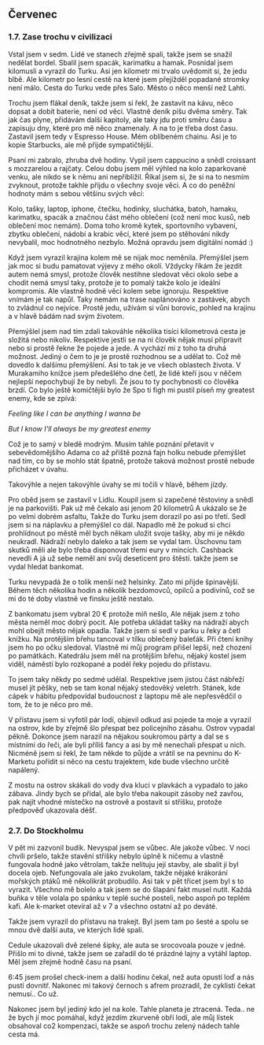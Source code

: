 ## Červenec

### 1.7. Zase trochu v civilizaci

Vstal jsem v sedm. Lidé ve stanech zřejmě spali, takže jsem se snažil nedělat bordel. Sbalil jsem spacák, karimatku a hamak. Posnídal jsem kilomusli a vyrazil do Turku. Asi jen kilometr mi trvalo uvědomit si, že jedu blbě. Ale kilometr po lesní cestě na které jsem přejížděl popadané stromky není málo. Cesta do Turku vede přes Salo. Město o něco menší než Lahti.

Trochu jsem flákal deník, takže jsem si řekl, že zastavit na kávu, něco dopsat a dobít baterie, není od věci. Vlastně deník píšu dvěma směry. Tak jak čas plyne, přidávám další kapitoly, ale taky jdu proti směru času a zapisuju dny, které pro mě něco znamenaly. A na to je třeba dost času. Zastavil jsem tedy v Espresso House. Mém oblíbeném chainu. Asi je to kopie Starbucks, ale mě přijde sympatičtější.

Psaní mi zabralo, zhruba dvě hodiny. Vypil jsem cappucino a snědl croissant s mozzarelou a rajčaty. Celou dobu jsem měl výhled na kolo zaparkované venku, ale nikdo se k němu ani nepřiblížil. Říkal jsem si, že si na to nesmím zvyknout, protože takhle přijdu o všechny svoje věci. A co do peněžní hodnoty mám s sebou většinu svých věcí:

Kolo, tašky, laptop, iphone, čtečku, hodinky, sluchátka, batoh, hamaku, karimatku, spacák a značnou část mého oblečení (což není moc kusů, neb oblečení moc nemám). Doma toho kromě kytek, sportovního vybavení, zbytku oblečení, nádobí a krabic věcí, které jsem po stěhování nikdy nevybalil, moc hodnotného nezbylo. Možná opravdu jsem digitální nomád :)

Když jsem vyrazil krajina kolem mě se nijak moc neměnila. Přemýšlel jsem jak moc si budu pamatovat výjevy z mého okolí. Vždycky říkám že jezdit autem nemá smysl, protože člověk nestihne sledovat věci okolo sebe a chodit nemá smysl taky, protože je to pomalý takže kolo je ideální kompromis. Ale vlastně hodně věcí kolem sebe ignoruju. Respektive vnímám je tak napůl. Taky nemám na trase naplánováno x zastávek, abych to zvládnul co nejvíce. Prostě jedu, užívám si vůni borovic, pohled na krajinu a v hlavě bádám nad svým životem.

Přemýšlel jsem nad tím zdali takováhle několika tisíci kilometrová cesta je složitá nebo nikoliv. Respektive jestli se na ni člověk nějak musí připravit nebo si prostě řekne že pojede a jede. A vychází mi z toho ta druhá možnost. Jediný o čem to je je prostě rozhodnou se a udělat to. Což mě dovedlo k dalšímu přemýšlení. Asi to tak je ve všech oblastech života. V Murakamiho knížce jsem předešlého dne četl, že lidé kteří jsou v něčem nejlepší nepochybují že by nebyli. Že jsou to ty pochybnosti co člověka brzdí. Co bylo ještě komičtější bylo že Spo ti figh mi pustil píseň my greatest enemy, kde se zpívá: 

*Feeling like I can be anything I wanna be*

*But I know I'll always be my greatest enemy*

Což je to samý v bledě modrým. Musím tahle poznání přetavit v sebevědomějšího Adama co až příště pozná fajn holku nebude přemýšlet nad tím, co by se mohlo stát špatně, protože taková možnost prostě nebude přicházet v úvahu.

Takovýhle a nejen takovýhle úvahy se mi točili v hlavě, během jízdy.

Pro oběd jsem se zastavil v Lidlu. Koupil jsem si zapečené těstoviny a snědl je na parkovišti. Pak už mě čekalo asi jenom 20 kilometrů A ukázalo se že po velmi dobrém asfaltu, Takže do Turku jsem dorazil po asi po třetí. Sedl jsem si na náplavku a přemýšlel co dál. Napadlo mě že pokud si chci prohlídnout po městě měl bych někam uložit svoje tašky, aby mi je někdo neukradl. Nádraží nebylo daleko a tak jsem se vydal tam. Úschovnu tam skutků měli ale bylo třeba disponovat třemi eury v mincích. Cashback nevedli A já už sebe neměl ani svůj deseticent pro štěstí. takže jsem se vydal hledat bankomat. 

Turku nevypadá že o tolik menší než helsinky. Zato mi přijde špinavější. Během těch několika hodin a několik bezdomovců, opilců a podivínů, což se mi do té doby vlastně ve finsku ještě nestalo.

Z bankomatu jsem vybral 20 € protože míň nešlo, Ale nějak jsem z toho města neměl moc dobrý pocit. Ale potřeba ukládat tašky na nádraží abych mohl obejít město nějak opadla. Takže jsem si sedl v parku u řeky a četl knížku. Na protějším břehu tancoval v tílku oblečený baleťák. Při čtení knihy jsem ho po očku sledoval. Vlastně mi můj program přišel lepší, než chození po památkách. Katedrálu jsem měl na protějším břehu, nějaký kostel jsem viděl, náměstí bylo rozkopané a podél řeky pojedu do přístavu.

To jsem taky někdy po sedmé udělal. Respektive jsem jistou část nábřeží musel jít pěšky, neb se tam konal nějaký stedověký veletrh. Stánek, kde cápek v hábitu předpovídal budoucnost z laptopu mě ale nepřesvědčil o tom, že to je něco pro mě.

V přístavu jsem si vyfotil pár lodí, objevil odkud asi pojede ta moje a vyrazil na ostrov, kde by zřejmě šlo přespat bez policejního zásahu. Ostrov vypadal pěkně. Dokonce jsem narazil na nějakou soukromou párty a dal se s místními do řeči, ale byli příliš fancy a asi by mě nenechali přespat u nich. Nicméně jsem si řekl, že tam někde to půjde a vrátil se na pevninu do K-Marketu pořídit si něco na cestu trajektem, kde bude všechno určitě napálený.

Z mostu na ostrov skákali do vody dva kluci v plavkách a vypadalo to jako zábava. Jindy bych se přidal, ale bylo třeba nakoupit zásoby než zavřou, pak najít vhodné místečko na ostrově a postavit si stříšku, protože předpověď ukazovala déšť.

### 2.7. Do Stockholmu

V pět mi zazvonil budík. Nevyspal jsem se vůbec. Ale jakože vůbec. V noci chvíli pršelo, takže stavění stříšky nebylo úplně k ničemu a vlastně fungovala hodně jako větrolam, takže nelituju její stavby, ale sbalit jí byl docela ojeb. Nefungovala ale jako zvukolam, takže nějaké krákorání mořských ptáků mě několikrát probudilo. Asi tak v pět třicet jsem byl s to vyrazit. Všechno mě bolelo a tak jsem se do šlapání fakt musel nutit. Každá buňka v těle volala po spánku v teplé suché posteli, nebo aspoň po teplém kafi. Ale k-market otevíral až v 7 a všechno ostatní až po deváté.

Takže jsem vyrazil do přístavu na trakejt. Byl jsem tam po šesté a spolu se mnou dvě další auta, ve kterých lidé spali.

Cedule ukazovali dvě zelené šipky, ale auta se srocovoala pouze v jedné. Přišlo mi to divné, takže jsem se zařadil do té prázdné lajny a vytáhl laptop. Měl jsem zřejmě hodně času na psaní.

6:45 jsem prošel check-inem a další hodinu čekal, než auta opustí loď a nás pustí dovnitř. Nakonec mi takový černoch s afrem prozradil, že cyklisti čekat nemusí.. Co už.

Nakonec jsem byl jediný kdo jel na kole. Tahle planeta je ztracená. Teda.. ne že bych jí moc pomáhal, když jezdím zkurveně obří lodí, ale můj lístek obsahoval co2 kompenzaci, takže se aspoň trochu zelený nádech tahle cesta má.


